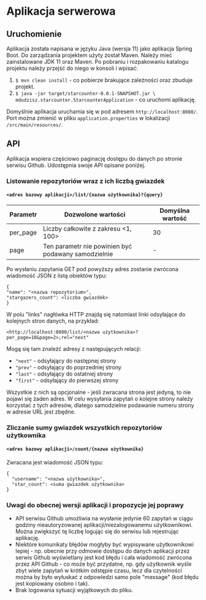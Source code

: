 # Aplikacja serwerowa

## Uruchomienie
Aplikacja została napisana w języku Java (wersja 11) jako aplikacja Spring Boot. Do zarządzania projektem użyty został Maven. Należy mieć zainstalowane JDK 11 oraz Maven. Po pobraniu i rozpakowaniu katalogu projektu należy przejść do niego w konsoli i wpisać:
1. `$ mvn clean install` - co pobierze brakujące zależności oraz zbuduje projekt.
2. `$ java -jar target/starcounter-0.0.1-SNAPSHOT.jar \ mdudzisz.starcounter.StarcounterApplication` - co uruchomi aplikację.

Domyślnie aplikacja uruchamia się w pod adresem `http://localhost:8080/`.  Port można zmienić w pliku `application.properties` w lokalizacji `/src/main/resources/`.

## API
Aplikacja wspiera częściowo paginację dostępu do danych po stronie serwisu Github. Udostępnia swoje API opisane poniżej.

### Listowanie repozytoriów wraz z ich liczbą gwiazdek
#### `<adres bazowy aplikacji>/list/{nazwa użytkownika}?{query}` 

|    Parametr    |      Dozwolone wartości                              |  Domyślna wartość
|----------------|------------------------------------------------------|---------------------
|   per_page     | Liczby całkowite z zakresu <1, 100>                  |     30
|     page       | Ten parametr nie powinien być podawany samodzielnie  |      -

Po wysłaniu zapytania GET pod powyższy adres zostanie zwrócona wiadomość JSON z listą obiektów typu:

```  
{
"name": "<nazwa repozytorium>",
"stargazers_count": <liczba gwiazdek>
}
```

W polu "links" nagłówka HTTP znajdą się natomiast linki odsyłające do kolejnych stron danych, na przykład:

```
<http://localhost:8080/list/<nazwa użytkownika>?per_page=10&page=2>;rel="next"
```

Mogą się tam znaleźć adresy z następujących relacji: 
* `"next"` - odsyłający do następnej strony
* `"prev"` - odsyłający do poprzedniej strony
* `"last"` - odsyłający do ostatniej strony
* `"first"` - odsyłający do pierwszej strony

Wszystkie z nich są opcjonalne - jeśli zwracana strona jest jedyną, to nie pojawi się żaden adres. W celu wysyłania zapytań o kolejne strony należy korzystać z tych adresów, dlatego samodzielne podawanie numeru strony w adresie URL jest zbędne.

### Zliczanie sumy gwiazdek wszystkich repozytoriów użytkownika
#### `<adres bazowy aplikacji>/count/{nazwa użytkownika}`

Zwracana jest wiadomość JSON typu:

```  
{
  "username": "<nazwa użytkownika>",
  "star_count": <suma gwiazdek użytkownika>
}
```

### Uwagi do obecnej wersji aplikacji i propozycje jej poprawy

* API serwisu Github umożliwia na wysłanie jedynie 60 zapytań w ciągu godziny nieautoryzowanej aplikacji/niezalogowanemu użytkownikowi. Można zwiększyć tę liczbę logując się do serwisu lub rejestrując aplikację.
* Niektóre komunikaty błędów mogłyby być wypisywane użytkownikowi lepiej - np. obecnie przy odmowie dostępu do danych aplikacji przez serwis Github wyświetlany jest kod błędu i cała wiadomość zwrócona przez API Github - co może być przydatne, np. gdy użytkownik wyśle zbyt wiele zapytań w krótkim odstępie czasu, lecz  dla czytelności można by było wyłuskać z odpowiedzi samo pole "message" (kod błędu jest kopiowany osobno i tak).
* Brak logowania sytuacji wyjątkowych do pliku.
